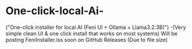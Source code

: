 # One-click-local-Ai-
("One-click installer for local AI (Feni UI + Ollama + Llama3.2:3B)") -(Very simple clean UI &amp; one click install that works on most systems)
Will be posting FeniInstaller.iss soon on GitHub Releases (Due to file size)
